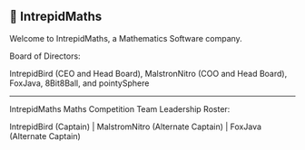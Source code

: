 ## 👑 IntrepidMaths

Welcome to IntrepidMaths, a Mathematics Software company.

Board of Directors:

IntrepidBird (CEO and Head Board), MalstronNitro (COO and Head Board), FoxJava, 8Bit8Ball, and pointySphere

-----------------------

IntrepidMaths Maths Competition Team Leadership Roster:

IntrepidBird (Captain) | MalstromNitro (Alternate Captain) | FoxJava (Alternate Captain)

<!--

**Here are some ideas to get you started:**

🙋‍♀️ A short introduction - what is your organization all about?
🌈 Contribution guidelines - how can the community get involved?
👩‍💻 Useful resources - where can the community find your docs? Is there anything else the community should know?
🍿 Fun facts - what does your team eat for breakfast?
🧙 Remember, you can do mighty things with the power of [Markdown](https://docs.github.com/github/writing-on-github/getting-started-with-writing-and-formatting-on-github/basic-writing-and-formatting-syntax)
-->
